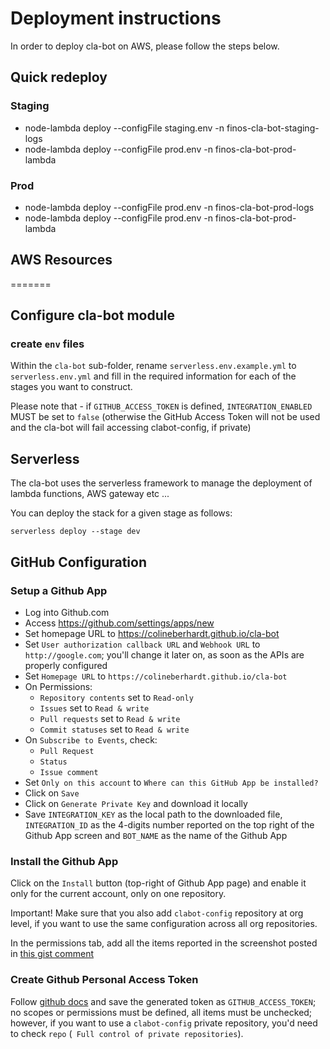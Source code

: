 # Deployment instructions

In order to deploy cla-bot on AWS, please follow the steps below.

## Quick redeploy

### Staging
- node-lambda deploy --configFile staging.env -n finos-cla-bot-staging-logs
- node-lambda deploy --configFile prod.env -n finos-cla-bot-prod-lambda

### Prod
- node-lambda deploy --configFile prod.env -n finos-cla-bot-prod-logs
- node-lambda deploy --configFile prod.env -n finos-cla-bot-prod-lambda

## AWS Resources
=======
## Configure cla-bot module

### create `env` files

Within the `cla-bot` sub-folder, rename `serverless.env.example.yml` to `serverless.env.yml` and fill in the required information for each of the stages you want to construct.

Please note that - if `GITHUB_ACCESS_TOKEN` is defined, `INTEGRATION_ENABLED` MUST be set to `false` (otherwise the GitHub Access Token will not be used and the cla-bot will fail accessing clabot-config, if private)


## Serverless

The cla-bot uses the serverless framework to manage the deployment of lambda functions, AWS gateway etc ...

You can deploy the stack for a given stage as follows:

```
serverless deploy --stage dev
```

## GitHub Configuration

### Setup a Github App
- Log into Github.com
- Access https://github.com/settings/apps/new
- Set homepage URL to https://colineberhardt.github.io/cla-bot
- Set `User authorization callback URL` and `Webhook URL` to `http://google.com`; you'll change it later on, as soon as the APIs are properly configured
- Set `Homepage URL` to `https://colineberhardt.github.io/cla-bot`
- On Permissions:
  - `Repository contents` set to `Read-only`
  - `Issues` set to `Read & write`
  - `Pull requests` set to `Read & write`
  - `Commit statuses` set to `Read & write`
- On `Subscribe to Events`, check:
  - `Pull Request`
  - `Status`
  - `Issue comment`
- Set `Only on this account` to `Where can this GitHub App be installed?`
- Click on `Save`
- Click on `Generate Private Key` and download it locally
- Save `INTEGRATION_KEY` as the local path to the downloaded file, `INTEGRATION_ID` as the 4-digits number reported on the top right of the Github App screen and `BOT_NAME` as the name of the Github App

### Install the Github App
Click on the `Install` button (top-right of Github App page) and enable it only for the current account, only on one repository.

Important! Make sure that you also add `clabot-config` repository at org level, if you want to use the same configuration across all org repositories.

In the permissions tab, add all the items reported in the screenshot posted in [this gist comment](https://gist.github.com/maoo/16b4a683e8cf9ae4b466ace0ae745497#gistcomment-2146379)

### Create Github Personal Access Token
Follow [github docs](https://help.github.com/articles/creating-a-personal-access-token-for-the-command-line/) and save the generated token as `GITHUB_ACCESS_TOKEN`; no scopes or permissions must be defined, all items must be unchecked; however, if you want to use a `clabot-config` private repository, you'd need to check `repo` (` Full control of private repositories`).
